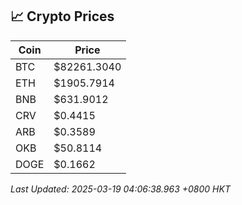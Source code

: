 ## 📈 Crypto Prices

| Coin | Price |
| ---- | ----- |
| BTC | $82261.3040 |
| ETH | $1905.7914 |
| BNB | $631.9012 |
| CRV | $0.4415 |
| ARB | $0.3589 |
| OKB | $50.8114 |
| DOGE | $0.1662 |

_Last Updated: 2025-03-19 04:06:38.963 +0800 HKT_